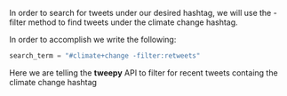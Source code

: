 <!--title={The -filter method}-->

In order to search for tweets under our desired hashtag, we will use the -filter method to find tweets under the climate change hashtag.

In order to accomplish we write the following:

``` python
search_term = "#climate+change -filter:retweets"
```

Here we are telling the **tweepy** API to filter for recent tweets containg the climate change hashtag